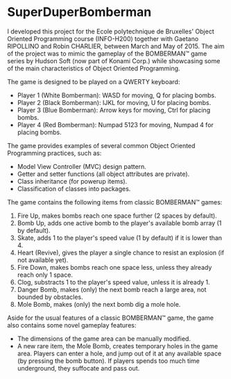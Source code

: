 # SuperDuperBomberman
I developed this project for the Ecole polytechnique de Bruxelles' Object Oriented Programming course (INFO-H200) together with Gaetano RIPOLLINO and Robin CHARLIER, between March and May of 2015. The aim of the project was to mimic the gameplay of the BOMBERMAN™ game series by Hudson Soft (now part of Konami Corp.) while showcasing some of the main characteristics of Object Oriented Programming.

The game is designed to be played on a QWERTY keyboard:
- Player 1 (White Bomberman): WASD for moving, Q for placing bombs.
- Player 2 (Black Bomberman): IJKL for moving, U for placing bombs.
- Player 3 (Blue Bomberman): Arrow keys for moving, Ctrl for placing bombs.
- Player 4 (Red Bomberman): Numpad 5123 for moving, Numpad 4 for placing bombs.

The game provides examples of several common Object Oriented Programming practices, such as:
- Model View Controller (MVC) design pattern.
- Getter and setter functions (all object attributes are private).
- Class inheritance (for powerup items).
- Classification of classes into packages.

The game contains the following items from classic BOMBERMAN™ games:
1. Fire Up, makes bombs reach one space further (2 spaces by default).
2. Bomb Up, adds one active bomb to the player's available bomb array (1 by default).
3. Skate, adds 1 to the player's speed value (1 by default) if it is lower than 4.
4. Heart (Revive), gives the player a single chance to resist an explosion (if not available yet).
5. Fire Down, makes bombs reach one space less, unless they already reach only 1 space.
6. Clog, substracts 1 to the player's speed value, unless it is already 1.
7. Danger Bomb, makes (only) the next bomb reach a large area, not bounded by obstacles.
8. Mole Bomb, makes (only) the next bomb dig a mole hole.

Aside for the usual features of a classic BOMBERMAN™ game, the game also contains some novel gameplay features:
- The dimensions of the game area can be manually modified.
- A new rare item, the Mole Bomb, creates temporary holes in the game area. Players can enter a hole, and jump out of it at any available space (by pressing the bomb button). If players spends too much time underground, they suffocate and pass out.
